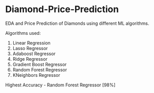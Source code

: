 # Diamond-Price-Prediction
EDA and Price Prediction of Diamonds using different ML algorithms.

Algorithms used:
1. Linear Regression
2. Lasso Regressor
3. Adaboost Regressor
4. Ridge Regressor
5. Gradient Boost Regressor
6. Random Forest Regressor
7. KNeighbors Regressor

Highest Accuracy - Random Forest Regressor [98%]
